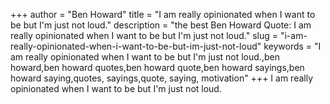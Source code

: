 +++
author = "Ben Howard"
title = "I am really opinionated when I want to be but I'm just not loud."
description = "the best Ben Howard Quote: I am really opinionated when I want to be but I'm just not loud."
slug = "i-am-really-opinionated-when-i-want-to-be-but-im-just-not-loud"
keywords = "I am really opinionated when I want to be but I'm just not loud.,ben howard,ben howard quotes,ben howard quote,ben howard sayings,ben howard saying,quotes, sayings,quote, saying, motivation"
+++
I am really opinionated when I want to be but I'm just not loud.
